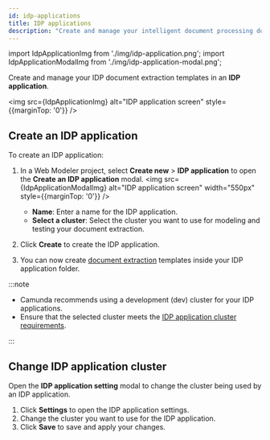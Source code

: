 ```yaml
---
id: idp-applications
title: IDP applications
description: "Create and manage your intelligent document processing document extraction templates in an IDP application folder."
---
```


import IdpApplicationImg from './img/idp-application.png';
import IdpApplicationModalImg from './img/idp-application-modal.png';

Create and manage your IDP document extraction templates in an **IDP application**.

<img src={IdpApplicationImg} alt="IDP application screen" style={{marginTop: '0'}} />

## Create an IDP application

To create an IDP application:

1. In a Web Modeler project, select **Create new** > **IDP application** to open the **Create an IDP application** modal.
   <img src={IdpApplicationModalImg} alt="IDP application screen" width="550px" style={{marginTop: '0'}} />
   - **Name**: Enter a name for the IDP application.
   - **Select a cluster**: Select the cluster you want to use for modeling and testing your document extraction.
1. Click **Create** to create the IDP application.

1. You can now create [document extraction](idp-document-extraction.md) templates inside your IDP application folder.

<!-- 1. You can now create [document extraction](idp-document-extraction.md) and [document automation](idp-document-automation.md) projects inside your IDP application folder. -->

:::note

- Camunda recommends using a development (dev) cluster for your IDP applications.
- Ensure that the selected cluster meets the [IDP application cluster requirements](idp-configuration.md#cluster-requirements).

:::

## Change IDP application cluster

Open the **IDP application setting** modal to change the cluster being used by an IDP application.

1. Click **Settings** to open the IDP application settings.
1. Change the cluster you want to use for the IDP application.
1. Click **Save** to save and apply your changes.
